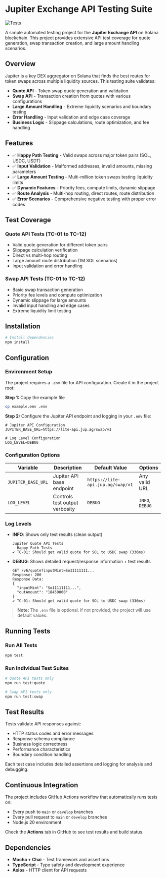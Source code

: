 # Jupiter Exchange API Testing Suite

![Tests](https://github.com/Dakatalol/YordanIliev_BlockChainAPI_Challenge/workflows/Test%20Suite/badge.svg)

A simple automated testing project for the **Jupiter Exchange API** on Solana blockchain. This project provides extensive API test coverage for quote generation, swap transaction creation, and large amount handling scenarios.

## Overview

Jupiter is a key DEX aggregator on Solana that finds the best routes for token swaps across multiple liquidity sources. This testing suite validates:

- **Quote API** - Token swap quote generation and validation
- **Swap API** - Transaction creation from quotes with various configurations  
- **Large Amount Handling** - Extreme liquidity scenarios and boundary testing
- **Error Handling** - Input validation and edge case coverage
- **Business Logic** - Slippage calculations, route optimization, and fee handling

## Features

- ✅ **Happy Path Testing** - Valid swaps across major token pairs (SOL, USDC, USDT)
- ✅ **Input Validation** - Malformed addresses, invalid amounts, missing parameters
- ✅ **Large Amount Testing** - Multi-million token swaps testing liquidity limits  
- ✅ **Dynamic Features** - Priority fees, compute limits, dynamic slippage
- ✅ **Route Analysis** - Multi-hop routing, direct routes, route distribution
- ✅ **Error Scenarios** - Comprehensive negative testing with proper error codes

## Test Coverage

### Quote API Tests (TC-01 to TC-12)
- Valid quote generation for different token pairs
- Slippage calculation verification  
- Direct vs multi-hop routing
- Large amount route distribution (1M SOL scenarios)
- Input validation and error handling

### Swap API Tests (TC-01 to TC-12)  
- Basic swap transaction generation
- Priority fee levels and compute optimization
- Dynamic slippage for large amounts
- Invalid input handling and edge cases
- Extreme liquidity limit testing

## Installation

```bash
# Install dependencies
npm install
```

## Configuration

### Environment Setup

The project requires a `.env` file for API configuration. Create it in the project root:

**Step 1:** Copy the example file
```bash
cp example.env .env
```

**Step 2:** Configure the Jupiter API endpoint and logging in your `.env` file:
```env
# Jupiter API Configuration
JUPITER_BASE_URL=https://lite-api.jup.ag/swap/v1

# Log Level Configuration
LOG_LEVEL=DEBUG
```

### Configuration Options

| Variable | Description | Default Value | Options |
|----------|-------------|---------------|---------|
| `JUPITER_BASE_URL` | Jupiter API base endpoint | `https://lite-api.jup.ag/swap/v1` | Any valid URL |
| `LOG_LEVEL` | Controls test output verbosity | `DEBUG` | `INFO`, `DEBUG` |

### Log Levels

- **INFO**: Shows only test results (clean output)
  ```
  Jupiter Quote API Tests
    Happy Path Tests
  ✔ TC-01: Should get valid quote for SOL to USDC swap (336ms)
  ```

- **DEBUG**: Shows detailed request/response information + test results
  ```
  GET /v6/quote?inputMint=So11111111...
  Response: 200
  Response Data:
  {
    "inputMint": "So11111111...",
    "outAmount": "18450000"
  }
  ✔ TC-01: Should get valid quote for SOL to USDC swap (336ms)
  ```

> **Note:** The `.env` file is optional. If not provided, the project will use default values.

## Running Tests

### Run All Tests
```bash
npm test
```

### Run Individual Test Suites
```bash
# Quote API tests only
npm run test:quote

# Swap API tests only  
npm run test:swap
```

## Test Results

Tests validate API responses against:
- HTTP status codes and error messages
- Response schema compliance  
- Business logic correctness
- Performance characteristics
- Boundary condition handling

Each test case includes detailed assertions and logging for analysis and debugging.

## Continuous Integration

The project includes GitHub Actions workflow that automatically runs tests on:
- Every push to `main` or `develop` branches
- Every pull request to `main` or `develop` branches
- Node.js 20 environment

Check the **Actions** tab in GitHub to see test results and build status.

## Dependencies

- **Mocha + Chai** - Test framework and assertions
- **TypeScript** - Type safety and development experience  
- **Axios** - HTTP client for API requests
